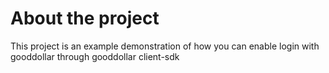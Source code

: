 # About the project

This project is an example demonstration of how you can enable login with gooddollar through gooddollar client-sdk
